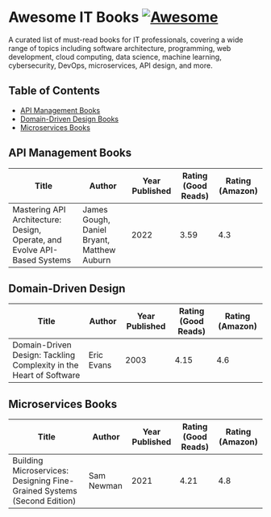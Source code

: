 # Awesome IT Books [![Awesome](https://awesome.re/badge.svg)](https://awesome.re)
A curated list of must-read books for IT professionals, covering a wide range of topics including software architecture, programming, web development, cloud computing, data science, machine learning, cybersecurity, DevOps, microservices, API design, and more.

## Table of Contents
  - [API Management Books](#api-management-books)
  - [Domain-Driven Design Books](#domain-driven-design-books)  
  - [Microservices Books](#microservices-books)


## API Management Books

| Title                                                                   | Author     | Year Published | Rating (Good Reads) | Rating (Amazon) |
| ----------------------------------------------------------------------- | -----------| -------------- | ------------------- | --------------- |
| Mastering API Architecture: Design, Operate, and Evolve API-Based Systems | James Gough, Daniel Bryant, Matthew Auburn | 2022 | 3.59 | 4.3 |


## Domain-Driven Design

| Title                                                                   | Author     | Year Published | Rating (Good Reads) | Rating (Amazon) |
| ----------------------------------------------------------------------- | -----------| -------------- | ------------------- | --------------- |
| Domain-Driven Design: Tackling Complexity in the Heart of Software | Eric Evans | 2003 | 4.15 | 4.6 |


## Microservices Books

| Title                                                                   | Author     | Year Published | Rating (Good Reads) | Rating (Amazon) |
| ----------------------------------------------------------------------- | -----------| -------------- | ------------------- | --------------- |
| Building Microservices: Designing Fine-Grained Systems (Second Edition) | Sam Newman | 2021           | 4.21                | 4.8             |




